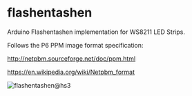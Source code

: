 # flashentashen
Arduino Flashentashen implementation for WS8211 LED Strips.

Follows the P6 PPM image format specification:

http://netpbm.sourceforge.net/doc/ppm.html

https://en.wikipedia.org/wiki/Netpbm_format


![flashentashen@hs3](https://raw.githubusercontent.com/yasiupl/flashentashen/master/flashentashen%40hs3.jpg)
